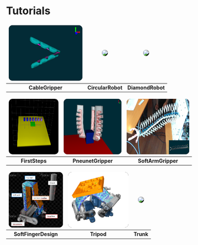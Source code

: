 <style>
td, tr, th {
   border: none!important;
}
img {
border-radius:10px;
background:black;
height:150px;
}
</style>

# Tutorials

| ![](CableGripper/images/gripper.png) | ![](CircularRobot/images/circularrobot.png) | ![](DiamondRobot/images/diamondrobot.png) |   
|:------------------------------------:|:-------------------------------------------:|:-----------------------------------------:|
|           **CableGripper**           |              **CircularRobot**              |             **DiamondRobot**              |   

| ![](FirstSteps/result_step4.png) | ![](PneunetGripper/images/PneuNets-gripper_inAction.png) | ![](SoftArmGripper/images/softarmgripper.png) |   
|:--------------------------------:|:--------------------------------------------------------:|:---------------------------------------------:|
|          **FirstSteps**          |                    **PneunetGripper**                    |              **SoftArmGripper**               |   

| ![](SoftFingerDesign/images/simulation.png) | ![](Tripod/images/tripodWithMazeDeformed.png) | ![](Trunk/images/trunk.png) |   
|:-------------------------------------------:|:---------------------------------------------:|:---------------------------:|
|            **SoftFingerDesign**             |                  **Tripod**                   |          **Trunk**          |   
